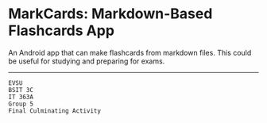 # MarkCards: Markdown-Based Flashcards App

An Android app that can make flashcards from markdown files. This could be useful for studying and preparing for exams.

----

    EVSU 
    BSIT 3C 
    IT 363A
    Group 5
    Final Culminating Activity

